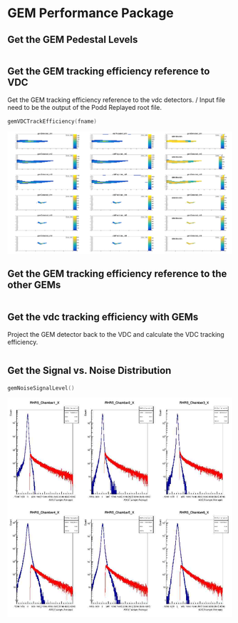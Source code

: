 # GEM Performance Package 

## Get the GEM Pedestal Levels
```c++

```

## Get the GEM tracking efficiency reference to VDC
Get the GEM tracking efficiency reference to the vdc detectors. /
Input file need to be the output of the Podd Replayed root file.
```c++
gemVDCTrackEfficiency(fname)
```

![](./doc/GEM_efficiency.jpg)

## Get the GEM tracking efficiency reference to the other GEMs
```c++


```

## Get the vdc tracking efficiency with GEMs
Project the GEM detector back to the VDC and calculate the VDC tracking efficiency.
```c++

```


## Get the Signal vs. Noise Distribution 
```c++
gemNoiseSignalLevel()
```

![](./doc/x_dist.jpg)

